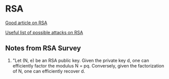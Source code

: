 # RSA

[Good article on RSA](http://www.muppetlabs.com/~breadbox/txt/rsa.html)

[Useful list of possible attacks on RSA](https://crypto.stanford.edu/~dabo/papers/RSA-survey.pdf)

## Notes from RSA Survey

1. "Let (N, e) be an RSA public key. Given the private key d, one can efficiently factor the modulus N = pq. Conversely, given
the factorization of N, one can efficiently recover d.
